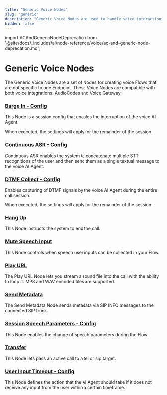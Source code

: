```yaml
---
title: "Generic Voice Nodes"
slug: "generic"
description: "Generic Voice Nodes are used to handle voice interactions that are not specific to any particular endpoint."
hidden: false
---
```


import ACAndGenericNodeDeprecation from '@site/docs/_includes/ai/node-reference/voice/ac-and-generic-node-deprecation.md';

# Generic Voice Nodes

<ACAndGenericNodeDeprecation />

The Generic Voice Nodes are a set of Nodes for creating voice Flows that are not specific to one Endpoint.
These Voice Nodes are compatible with both voice integrations: AudioCodes and Voice Gateway.

### [Barge In - Config](barge-in-config.md)

This Node is a session config that enables the interruption of the voice AI Agent.

When executed, the settings will apply for the remainder of the session.

### [Continuous ASR - Config](continuous-asr-config.md)

Continuous ASR enables the system to concatenate multiple STT recognitions of the user
and then send them as a single textual message to the voice AI Agent.

### [DTMF Collect - Config](dtmf-collect-config.md)

Enables capturing of DTMF signals by the voice AI Agent during the entire call session.

When executed, the settings will apply for the remainder of the session.

### [Hang Up](hang-up.md)

This Node instructs the system to end the call.

### [Mute Speech Input](mute-speech-input.md)

This Node controls when speech user inputs can be collected in your Flow.

### [Play URL](play-url.md)

The Play URL Node lets you stream a sound file into the call with the ability to loop it. MP3 and WAV encoded files are supported.

### [Send Metadata](send-metadata.md)

The Send Metadata Node sends metadata via SIP INFO messages to the connected SIP trunk.

### [Session Speech Parameters - Config](session-speech-parameters-config.md)

This Node enables the change of speech parameters during the Flow.

### [Transfer](transfer.md)

This Node lets pass an active call to a tel or sip target.

### [User Input Timeout - Config](user-input-timeout-config.md)

This Node defines the action that the AI Agent should take if it does not receive any input from the user within a certain timeframe.